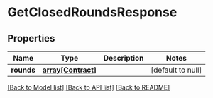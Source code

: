 # GetClosedRoundsResponse

## Properties
Name | Type | Description | Notes
------------ | ------------- | ------------- | -------------
**rounds** | [**array[Contract]**](Contract.md) |  | [default to null]

[[Back to Model list]](../README.md#documentation-for-models) [[Back to API list]](../README.md#documentation-for-api-endpoints) [[Back to README]](../README.md)


